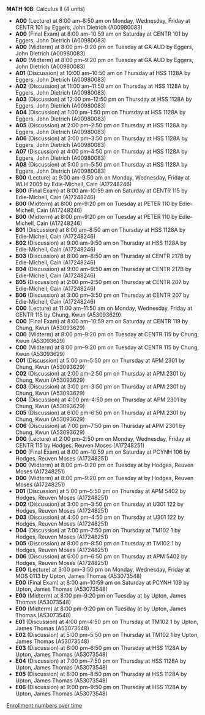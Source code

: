 **MATH 10B**: Calculus II (4 units)

- **A00** (Lecture) at 8:00 am–8:50 am on Monday, Wednesday, Friday at CENTR 101 by Eggers, John Dietrich (A00980083)
- **A00** (Final Exam) at 8:00 am–10:59 am on Saturday at CENTR 101 by Eggers, John Dietrich (A00980083)
- **A00** (Midterm) at 8:00 pm–9:20 pm on Tuesday at GA AUD by Eggers, John Dietrich (A00980083)
- **A00** (Midterm) at 8:00 pm–9:20 pm on Tuesday at GA AUD by Eggers, John Dietrich (A00980083)
- **A01** (Discussion) at 10:00 am–10:50 am on Thursday at HSS 1128A by Eggers, John Dietrich (A00980083)
- **A02** (Discussion) at 11:00 am–11:50 am on Thursday at HSS 1128A by Eggers, John Dietrich (A00980083)
- **A03** (Discussion) at 12:00 pm–12:50 pm on Thursday at HSS 1128A by Eggers, John Dietrich (A00980083)
- **A04** (Discussion) at 1:00 pm–1:50 pm on Thursday at HSS 1128A by Eggers, John Dietrich (A00980083)
- **A05** (Discussion) at 2:00 pm–2:50 pm on Thursday at HSS 1128A by Eggers, John Dietrich (A00980083)
- **A06** (Discussion) at 3:00 pm–3:50 pm on Thursday at HSS 1128A by Eggers, John Dietrich (A00980083)
- **A07** (Discussion) at 4:00 pm–4:50 pm on Thursday at HSS 1128A by Eggers, John Dietrich (A00980083)
- **A08** (Discussion) at 5:00 pm–5:50 pm on Thursday at HSS 1128A by Eggers, John Dietrich (A00980083)
- **B00** (Lecture) at 9:00 am–9:50 am on Monday, Wednesday, Friday at WLH 2005 by Edie-Michell, Cain (A17248246)
- **B00** (Final Exam) at 8:00 am–10:59 am on Saturday at CENTR 115 by Edie-Michell, Cain (A17248246)
- **B00** (Midterm) at 8:00 pm–9:20 pm on Tuesday at PETER 110 by Edie-Michell, Cain (A17248246)
- **B00** (Midterm) at 8:00 pm–9:20 pm on Tuesday at PETER 110 by Edie-Michell, Cain (A17248246)
- **B01** (Discussion) at 8:00 am–8:50 am on Thursday at HSS 1128A by Edie-Michell, Cain (A17248246)
- **B02** (Discussion) at 9:00 am–9:50 am on Thursday at HSS 1128A by Edie-Michell, Cain (A17248246)
- **B03** (Discussion) at 8:00 am–8:50 am on Thursday at CENTR 217B by Edie-Michell, Cain (A17248246)
- **B04** (Discussion) at 9:00 am–9:50 am on Thursday at CENTR 217B by Edie-Michell, Cain (A17248246)
- **B05** (Discussion) at 2:00 pm–2:50 pm on Thursday at CENTR 207 by Edie-Michell, Cain (A17248246)
- **B06** (Discussion) at 3:00 pm–3:50 pm on Thursday at CENTR 207 by Edie-Michell, Cain (A17248246)
- **C00** (Lecture) at 11:00 am–11:50 am on Monday, Wednesday, Friday at CENTR 115 by Chung, Kwun (A53093629)
- **C00** (Final Exam) at 8:00 am–10:59 am on Saturday at CENTR 119 by Chung, Kwun (A53093629)
- **C00** (Midterm) at 8:00 pm–9:20 pm on Tuesday at CENTR 115 by Chung, Kwun (A53093629)
- **C00** (Midterm) at 8:00 pm–9:20 pm on Tuesday at CENTR 115 by Chung, Kwun (A53093629)
- **C01** (Discussion) at 5:00 pm–5:50 pm on Thursday at APM 2301 by Chung, Kwun (A53093629)
- **C02** (Discussion) at 2:00 pm–2:50 pm on Thursday at APM 2301 by Chung, Kwun (A53093629)
- **C03** (Discussion) at 3:00 pm–3:50 pm on Thursday at APM 2301 by Chung, Kwun (A53093629)
- **C04** (Discussion) at 4:00 pm–4:50 pm on Thursday at APM 2301 by Chung, Kwun (A53093629)
- **C05** (Discussion) at 6:00 pm–6:50 pm on Thursday at APM 2301 by Chung, Kwun (A53093629)
- **C06** (Discussion) at 7:00 pm–7:50 pm on Thursday at APM 2301 by Chung, Kwun (A53093629)
- **D00** (Lecture) at 2:00 pm–2:50 pm on Monday, Wednesday, Friday at CENTR 115 by Hodges, Reuven Moses (A17248251)
- **D00** (Final Exam) at 8:00 am–10:59 am on Saturday at PCYNH 106 by Hodges, Reuven Moses (A17248251)
- **D00** (Midterm) at 8:00 pm–9:20 pm on Tuesday at   by Hodges, Reuven Moses (A17248251)
- **D00** (Midterm) at 8:00 pm–9:20 pm on Tuesday at   by Hodges, Reuven Moses (A17248251)
- **D01** (Discussion) at 5:00 pm–5:50 pm on Thursday at APM 5402 by Hodges, Reuven Moses (A17248251)
- **D02** (Discussion) at 3:00 pm–3:50 pm on Thursday at U301 122 by Hodges, Reuven Moses (A17248251)
- **D03** (Discussion) at 4:00 pm–4:50 pm on Thursday at U301 122 by Hodges, Reuven Moses (A17248251)
- **D04** (Discussion) at 7:00 pm–7:50 pm on Thursday at TM102 1 by Hodges, Reuven Moses (A17248251)
- **D05** (Discussion) at 8:00 pm–8:50 pm on Thursday at TM102 1 by Hodges, Reuven Moses (A17248251)
- **D06** (Discussion) at 6:00 pm–6:50 pm on Thursday at APM 5402 by Hodges, Reuven Moses (A17248251)
- **E00** (Lecture) at 3:00 pm–3:50 pm on Monday, Wednesday, Friday at MOS 0113 by Upton, James Thomas (A53073548)
- **E00** (Final Exam) at 8:00 am–10:59 am on Saturday at PCYNH 109 by Upton, James Thomas (A53073548)
- **E00** (Midterm) at 8:00 pm–9:20 pm on Tuesday at   by Upton, James Thomas (A53073548)
- **E00** (Midterm) at 8:00 pm–9:20 pm on Tuesday at   by Upton, James Thomas (A53073548)
- **E01** (Discussion) at 4:00 pm–4:50 pm on Thursday at TM102 1 by Upton, James Thomas (A53073548)
- **E02** (Discussion) at 5:00 pm–5:50 pm on Thursday at TM102 1 by Upton, James Thomas (A53073548)
- **E03** (Discussion) at 6:00 pm–6:50 pm on Thursday at HSS 1128A by Upton, James Thomas (A53073548)
- **E04** (Discussion) at 7:00 pm–7:50 pm on Thursday at HSS 1128A by Upton, James Thomas (A53073548)
- **E05** (Discussion) at 8:00 pm–8:50 pm on Thursday at HSS 1128A by Upton, James Thomas (A53073548)
- **E06** (Discussion) at 9:00 pm–9:50 pm on Thursday at HSS 1128A by Upton, James Thomas (A53073548)

[Enrollment numbers over time](./MATH10B.tsv)
